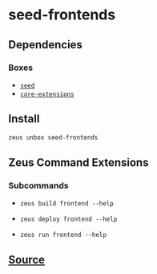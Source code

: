 
seed-frontends
====================







## Dependencies
### Boxes
* [`seed`](seed.md)
* [`core-extensions`](core-extensions.md)




## Install
```bash
zeus unbox seed-frontends
```



## Zeus Command Extensions

### Subcommands
* ```zeus build frontend --help```

* ```zeus deploy frontend --help```

* ```zeus run frontend --help```






## [Source](https://github.com/liquidapps-io/zeus-sdk/tree/master/boxes/groups/frontends/seed-frontends)